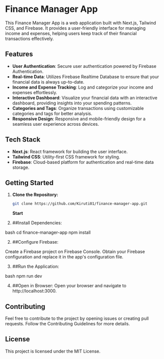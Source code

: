 # Finance Manager App

This Finance Manager App is a web application built with Next.js, Tailwind CSS, and Firebase. It provides a user-friendly interface for managing income and expenses, helping users keep track of their financial transactions effectively.

## Features

- **User Authentication**: Secure user authentication powered by Firebase Authentication.
- **Real-time Data**: Utilizes Firebase Realtime Database to ensure that your financial data is always up-to-date.
- **Income and Expense Tracking**: Log and categorize your income and expenses effortlessly.
- **Interactive Dashboard**: Visualize your financial data with an interactive dashboard, providing insights into your spending patterns.
- **Categories and Tags**: Organize transactions using customizable categories and tags for better analysis.
- **Responsive Design**: Responsive and mobile-friendly design for a seamless user experience across devices.

## Tech Stack

- **Next.js**: React framework for building the user interface.
- **Tailwind CSS**: Utility-first CSS framework for styling.
- **Firebase**: Cloud-based platform for authentication and real-time data storage.

## Getting Started

1. **Clone the Repository:**

   ```bash
   git clone https://github.com/Kiruti01/finance-manager-app.git

   ```

   **Start**

1. ##Install Dependencies:

bash
cd finance-manager-app
npm install

2. ##Configure Firebase:

Create a Firebase project on Firebase Console.
Obtain your Firebase configuration and replace it in the app's configuration file.

3. ##Run the Application:

bash
npm run dev

4. ##Open in Browser:
   Open your browser and navigate to http://localhost:3000.

## **Contributing**

Feel free to contribute to the project by opening issues or creating pull requests. Follow the Contributing Guidelines for more details.

## **License**

This project is licensed under the MIT License.
